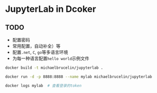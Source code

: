 # JupyterLab in Dcoker

## TODO

- 配置密码
- 常用配置，自动补全）等
- 配置`.net`, `C`, `go`等多语言环境
- 为每一种语言配置`hello world`示例文件

```bash
docker build -t michaelbrucelin/jupyterlab .

docker run -d -p 8888:8888 --name mylab michaelbrucelin/jupyterlab

docker logs mylab  # 查看登录的token
```
